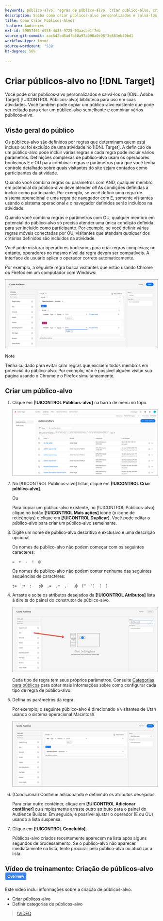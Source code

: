 ```yaml
---
keywords: público-alvo, regras de público-alvo, criar público-alvo, criação de público-alvo
description: Saiba como criar públicos-alvo personalizados e salvá-los na [!DNL Adobe Target] [!UICONTROL Públicos-alvo] biblioteca para uso em atividades.
title: Como Criar Públicos-Alvo?
feature: Audiences
exl-id: 59057461-d958-4d38-9725-53aacbe1f7eb
source-git-commit: aac542bd5adfb60a97a090a0e98f3e883eb49bd1
workflow-type: tm+mt
source-wordcount: '539'
ht-degree: 56%

---
```


# Criar públicos-alvo no [!DNL Target]

Você pode criar públicos-alvo personalizados e salvá-los na [!DNL Adobe Target] [!UICONTROL Públicos-alvo] biblioteca para uso em suas atividades. Você também pode copiar um público-alvo existente que pode ser editado para criar um público-alvo semelhante e combinar vários públicos-alvo.

## Visão geral do público

Os públicos-alvo são definidos por regras que determinam quem está incluso ou foi excluído de uma atividade no [!DNL Target]. A definição de um público-alvo pode incluir várias regras e cada regra pode incluir vários parâmetros. Definições complexas de público-alvo usam os operadores booleanos E e OU para combinar regras e parâmetros para que você tenha controle detalhado sobre quais visitantes do site sejam contados como participantes da atividade.

Quando você combina regras ou parâmetros com AND, qualquer membro em potencial do público-alvo deve atender *all* As condições definidas a incluir como participante. Por exemplo, se você definir uma regra de sistema operacional e uma regra de navegador com E, somente visitantes usando o sistema operacional *e* o navegador definidos serão incluídos na atividade.

Quando você combina regras e parâmetros com OU, qualquer membro em potencial do público-alvo só precisa atender uma única condição definida para ser incluído como participante. Por exemplo, se você definir várias regras móveis conectadas por OU, visitantes que atendam *qualquer* dos critérios definidos são incluídos na atividade.

Você pode misturar operadores booleanos para criar regras complexas; no entanto, operadores no mesmo nível da regra devem ser compatíveis. A interface de usuário aplica o operador correto automaticamente.

Por exemplo, a seguinte regra busca visitantes que estão usando Chrome *ou* Firefox em um computador com Windows:

![Criar público-alvo](assets/audience_create.png)

>[!NOTE]
>
>Tenha cuidado para evitar criar regras que excluem todos membros em potencial do público-alvo. Por exemplo, não é possível alguém visitar sua página usando o Chrome *e* o Firefox simultaneamente.

## Criar um público-alvo

1. Clique em **[!UICONTROL Públicos-alvo]** na barra de menu no topo.

   ![imagem audiences_list](assets/audiences_list.png)

1. No [!UICONTROL Públicos-alvo] listar, clique em **[!UICONTROL Criar público-alvo]**.

   Ou

   Para copiar um público-alvo existente, no [!UICONTROL Públicos-alvo] clique no botão **[!UICONTROL Mais ações]** ícone (o ícone de reticências) e clique em **[!UICONTROL Duplicar]**. Você pode editar o público-alvo para criar um público-alvo semelhante.

1. Digite um nome de público-alvo descritivo e exclusivo e uma descrição opcional.

   Os nomes de público-alvo não podem começar com os seguintes caracteres:

   `=  +  -  !  @`

   Os nomes de público-alvo não podem conter nenhuma das seguintes sequências de caracteres:

   `;=  ;+  ;-  ;@  ,=  ,+  ,-  ,@  ["  "]  [  ]`

1. Arraste e solte os atributos desejados da **[!UICONTROL Atributos]** lista à direita do painel do construtor de público-alvo.

   ![Arrastar e soltar atributos](assets/drag-attribute.png)

   Cada tipo de regra tem seus próprios parâmetros. Consulte [Categorias para públicos](/help/main/c-target/c-audiences/c-target-rules/target-rules.md#concept_E3A77E42F1644503A829B5107B20880D) para obter mais informações sobre como configurar cada tipo de regra de público-alvo.

1. Defina os parâmetros da regra.

   Por exemplo, o seguinte público-alvo é direcionado a visitantes de Utah usando o sistema operacional Macintosh.

   ![Público-alvo de Utah/Macintosh](assets/adience-builder.png)

1. (Condicional) Continue adicionando e definindo os atributos desejados.

   Para criar outro contêiner, clique em **[!UICONTROL Adicionar contêiner]** ou simplesmente arraste outro atributo para o painel do Audience Builder. Em seguida, é possível ajustar o operador (E ou OU) usando a lista suspensa.

1. Clique em **[!UICONTROL Concluído]**.

   Públicos-alvo criados recentemente aparecem na lista após alguns segundos de processamento. Se o público-alvo não aparecer imediatamente na lista, tente procurar pelo público-alvo ou atualizar a lista.

## Vídeo de treinamento: Criação de públicos-alvo ![Selo de visão geral](/help/main/assets/overview.png)

Este vídeo inclui informações sobre a criação de públicos-alvo.

* Criar públicos-alvo
* Definir categorias de públicos-alvo

>[!VIDEO](https://video.tv.adobe.com/v/17392)
